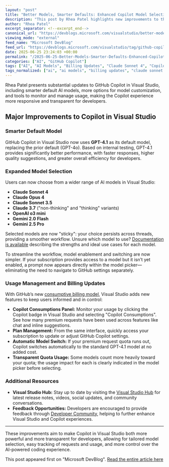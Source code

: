 ```yaml
---
layout: "post"
title: "Better Models, Smarter Defaults: Enhanced Copilot Model Selection and Controls in Visual Studio"
description: "This post by Rhea Patel highlights new improvements to the GitHub Copilot experience in Visual Studio, including the adoption of GPT-4.1 as the default model, expanded model choices such as Claude and Gemini, improved usage management, and updates to the billing system. The update introduces an easier workflow, visibility into Copilot consumptions, and streamlined model selection."
author: "Rhea Patel"
excerpt_separator: <!--excerpt_end-->
canonical_url: "https://devblogs.microsoft.com/visualstudio/better-models-smarter-defaults-claude-sonnet-4-gpt-4-1-and-more-control-in-visual-studio/"
viewing_mode: "external"
feed_name: "Microsoft DevBlog"
feed_url: "https://devblogs.microsoft.com/visualstudio/tag/github-copilot/feed/"
date: 2025-06-25 23:24:03 +00:00
permalink: "/2025-06-25-Better-Models-Smarter-Defaults-Enhanced-Copilot-Model-Selection-and-Controls-in-Visual-Studio.html"
categories: ["AI", "GitHub Copilot"]
tags: ["AI", "AI Models", "Billing Updates", "Claude Sonnet 4", "Copilot", "Developer Tools", "Gemini Pro", "GitHub Copilot", "GPT 4.1", "Inline Suggestions", "Model Selection", "Models", "News", "Premium Requests", "Productivity", "Usage Management", "VS"]
tags_normalized: ["ai", "ai models", "billing updates", "claude sonnet 4", "copilot", "developer tools", "gemini pro", "github copilot", "gpt 4dot1", "inline suggestions", "model selection", "models", "news", "premium requests", "productivity", "usage management", "vs"]
---
```


Rhea Patel presents substantial updates to GitHub Copilot in Visual Studio, including smarter default AI models, more options for model customization, and tools to monitor and manage usage, making the Copilot experience more responsive and transparent for developers.<!--excerpt_end-->

## Major Improvements to Copilot in Visual Studio

### Smarter Default Model

GitHub Copilot in Visual Studio now uses **GPT-4.1** as its default model, replacing the prior default (GPT-4o). Based on internal testing, GPT-4.1 provides significantly better performance, with faster responses, higher quality suggestions, and greater overall efficiency for developers.

### Expanded Model Selection

Users can now choose from a wider range of AI models in Visual Studio:

- **Claude Sonnet 4**
- **Claude Opus 4**
- **Claude Sonnet 3.5**
- **Claude 3.7** ("non-thinking" and "thinking" variants)
- **OpenAI o3 mini**
- **Gemini 2.0 Flash**
- **Gemini 2.5 Pro**

Selected models are now "sticky": your choice persists across threads, providing a smoother workflow. Unsure which model to use? [Documentation is available](https://docs.github.com/copilot/using-github-copilot/ai-models/choosing-the-right-ai-model-for-your-task) describing the strengths and ideal use cases for each model.

To streamline the workflow, model enablement and switching are now simpler. If your subscription provides access to a model but it isn’t yet enabled, a prompt now appears directly within the model picker—eliminating the need to navigate to GitHub settings separately.

### Usage Management and Billing Updates

With GitHub’s new [consumptive billing model](https://github.blog/changelog/2025-06-18-update-to-github-copilot-consumptive-billing-experience/), Visual Studio adds new features to keep users informed and in control:

- **Copilot Consumptions Panel:** Monitor your usage by clicking the Copilot badge in Visual Studio and selecting "Copilot Consumptions". See how many premium requests have been used across features like chat and inline suggestions.
- **Plan Management:** From the same interface, quickly access your subscription to update or adjust GitHub Copilot settings.
- **Automatic Model Switch:** If your premium request quota runs out, Copilot switches automatically to the standard GPT-4.1 model at no added cost.
- **Transparent Quota Usage:** Some models count more heavily toward your quota; the usage impact for each is clearly indicated in the model picker before selecting.

### Additional Resources

- **Visual Studio Hub:** Stay up to date by visiting the [Visual Studio Hub](https://visualstudio.microsoft.com/hub/) for latest release notes, videos, social updates, and community conversations.
- **Feedback Opportunities:** Developers are encouraged to provide feedback through [Developer Community](https://developercommunity.visualstudio.com/VisualStudio), helping to further enhance Visual Studio and Copilot experiences.

---

These improvements aim to make Copilot in Visual Studio both more powerful and more transparent for developers, allowing for tailored model selection, easy tracking of requests and usage, and more control over the AI-powered coding experience.

This post appeared first on "Microsoft DevBlog". [Read the entire article here](https://devblogs.microsoft.com/visualstudio/better-models-smarter-defaults-claude-sonnet-4-gpt-4-1-and-more-control-in-visual-studio/)
